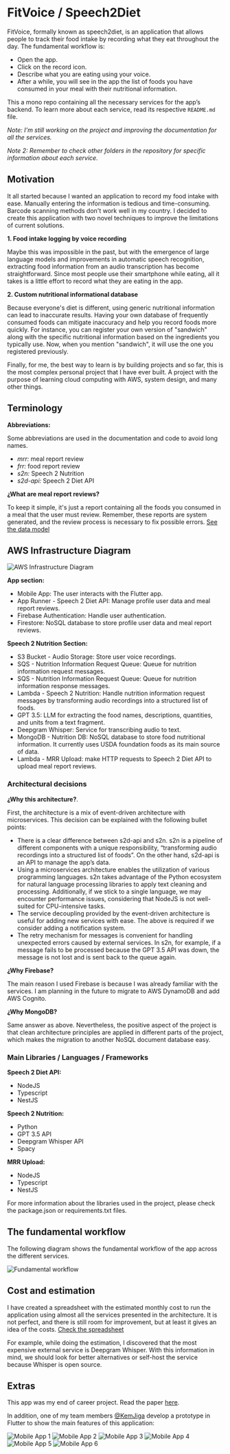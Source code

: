 # FitVoice / Speech2Diet

FitVoice, formally known as speech2diet, is an application that allows people to track their food intake by recording what they eat throughout the day. The fundamental workflow is:

- Open the app. 
- Click on the record icon. 
- Describe what you are eating using your voice.
- After a while, you will see in the app the list of foods you have consumed in your meal with their nutritional information.

This a mono repo containing all the necessary services for the app’s backend. To learn more about each service, read its respective `README.md` file.

_Note: I'm still working on the project and improving the documentation for all the services._

_Note 2: Remember to check other folders in the repository for specific information about each service._

## Motivation

It all started because I wanted an application to record my food intake with ease. Manually entering the information is tedious and time-consuming. Barcode scanning methods don't work well in my country. I decided to create this application with two novel techniques to improve the limitations of current solutions.

**1. Food intake logging by voice recording**

Maybe this was impossible in the past, but with the emergence of large language models and improvements in automatic speech recognition, extracting food information from an audio transcription has become straightforward. Since most people use their smartphone while eating, all it takes is a little effort to record what they are eating in the app.

**2. Custom nutritional informational database**

Because everyone's diet is different, using generic nutritional information can lead to inaccurate results. Having your own database of frequently consumed foods can mitigate inaccuracy and help you record foods more quickly. For instance, you can register your own version of "sandwich" along with the specific nutritional information based on the ingredients you typically use. Now, when you mention "sandwich", it will use the one you registered previously.

Finally, for me, the best way to learn is by building projects and so far, this is the most complex personal project that I have ever built. A project with the purpose of learning cloud computing with AWS, system design, and many other things.

## Terminology

**Abbreviations:**

Some abbreviations are used in the documentation and code to avoid long names.

* _mrr:_  meal report review
* _frr:_ food report review
* _s2n:_ Speech 2 Nutrition
* _s2d-api:_ Speech 2 Diet API

**¿What are meal report reviews?**

To keep it simple, it's just a report containing all the foods you consumed in a meal that the user must review. Remember, these reports are system generated, and the review process is necessary to fix possible errors. [See the data model](https://github.com/dgop92/speech2diet/blob/main/s2d-api/src/features/foodlog/entities/meal-report-review.ts)

## AWS Infrastructure Diagram

![AWS Infrastructure Diagram](docs/fitvoice-aws-diagram.png)

**App section:**

- Mobile App: The user interacts with the Flutter app.
- App Runner - Speech 2 Diet API: Manage profile user data and meal report reviews. 
- Firebase Authentication: Handle user authentication.
- Firestore: NoSQL database to store profile user data and meal report reviews.

**Speech 2 Nutrition Section:**

- S3 Bucket - Audio Storage: Store user voice recordings.
- SQS - Nutrition Information Request Queue: Queue for nutrition information request messages. 
- SQS - Nutrition Information Request Queue: Queue for nutrition information response messages. 
- Lambda - Speech 2 Nutrition: Handle nutrition information request messages by transforming audio recordings into a structured list of foods. 
- GPT 3.5: LLM for extracting the food names, descriptions, quantities, and units from a text fragment.
- Deepgram Whisper: Service for transcribing audio to text. 
- MongoDB - Nutrition DB: NoSQL database to store food nutritional information. It currently uses USDA foundation foods as its main source of data.
- Lambda - MRR Upload: make HTTP requests to Speech 2 Diet API to upload meal report reviews.

### Architectural decisions

**¿Why this architecture?**.

First, the architecture is a mix of event-driven architecture with microservices. This decision can be explained with the following bullet points:

* There is a clear difference between s2d-api and s2n. s2n is a pipeline of different components with a unique responsibility, “transforming audio recordings into a structured list of foods”. On the other hand, s2d-api is an API to manage the app’s data. 
* Using a microservices architecture enables the utilization of various programming languages. s2n takes advantage of the Python ecosystem for natural language processing libraries to apply text cleaning and processing. Additionally, if we stick to a single language, we may encounter performance issues, considering that NodeJS is not well-suited for CPU-intensive tasks.
* The service decoupling provided by the event-driven architecture is useful for adding new services with ease. The above is required if we consider adding a notification system.
* The retry mechanism for messages is convenient for handling unexpected errors caused by external services. In s2n, for example, if a message fails to be processed because the GPT 3.5 API was down, the message is not lost and is sent back to the queue again.

**¿Why Firebase?**

The main reason I used Firebase is because I was already familiar with the services. I am planning in the future to migrate to AWS DynamoDB and add AWS Cognito.

**¿Why MongoDB?**

Same answer as above. Nevertheless, the positive aspect of the project is that clean architecture principles are applied in different parts of the project, which makes the migration to another NoSQL document database easy.

### Main Libraries / Languages / Frameworks

**Speech 2 Diet API:**

- NodeJS
- Typescript
- NestJS

**Speech 2 Nutrition:**

- Python
- GPT 3.5 API
- Deepgram Whisper API
- Spacy

**MRR Upload:**

- NodeJS
- Typescript
- NestJS

For more information about the libraries used in the project, please check the package.json or requirements.txt files.

## The fundamental workflow

The following diagram shows the fundamental workflow of the app across the different services.

![Fundamental workflow](docs/fundamental-workflow.png)

## Cost and estimation

I have created a spreadsheet with the estimated monthly cost to run the application using almost all the services presented in the architecture. It is not perfect, and there is still room for improvement, but at least it gives an idea of the costs. [Check the spreadsheet](https://docs.google.com/spreadsheets/d/1blzDJJsWrhdH5BCE4t44qQLebUJpDHwN/edit?usp=sharing&ouid=100712408483574036417&rtpof=true&sd=true)

For example, while doing the estimation, I discovered that the most expensive external service is Deepgram Whisper. With this information in mind, we should look for better alternatives or self-host the service because Whisper is open source.

## Extras

This app was my end of career project. Read the paper [here](http://hdl.handle.net/10584/11936). 

In addition, one of my team members [@KemJiga](https://github.com/KemJiga) develop a prototype in Flutter to show the main features of this application:

![Mobile App 1](docs/mobile-1.jpg)
![Mobile App 2](docs/mobile-2.jpg)
![Mobile App 3](docs/mobile-3.jpg)
![Mobile App 4](docs/mobile-4.jpg)
![Mobile App 5](docs/mobile-5.jpg)
![Mobile App 6](docs/mobile-6.jpg)


